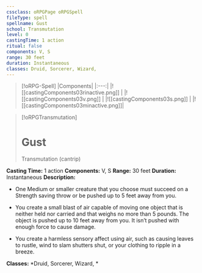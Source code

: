 ```yaml
---
cssclass: oRPGPage oRPGSpell
fileType: spell
spellname: Gust
school: Transmutation
level: 0
castingTime: 1 action
ritual: false
components: V, S
range: 30 feet
duration: Instantaneous
classes: Druid, Sorcerer, Wizard,
---
```

> [!oRPG-Spell]
> |Components|
> |:---:|
> |![[castingComponents03rinactive.png]] |
> |![[castingComponents03v.png]] |
> |![[castingComponents03s.png]] |
> |![[castingComponents03minactive.png]]|

> [!oRPGTransmutation]
>#  Gust
> Transmutation  (cantrip)

**Casting Time:** 1 action
**Components:** V, S
**Range:** 30 feet
**Duration:**  Instantaneous
**Description:**
* One Medium or smaller creature that you choose must succeed on a Strength saving throw or be pushed up to 5 feet away from you.



 * You create a small blast of air capable of moving one object that is neither held nor carried and that weighs no more than 5 pounds. The object is pushed up to 10 feet away from you. It isn’t pushed with enough force to cause damage.



 * You create a harmless sensory affect using air, such as causing leaves to rustle, wind to slam shutters shut, or your clothing to ripple in a breeze.



**Classes:**  *Druid, Sorcerer, Wizard, *


